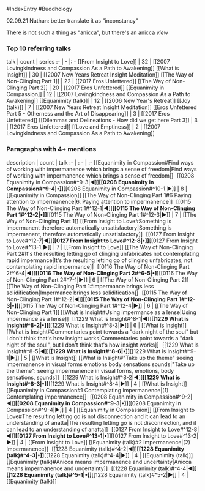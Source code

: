 #IndexEntry #Buddhology

02.09.21 Nathan: better translate it as "inconstancy"

There is not such a thing as "anicca", but there's an anicca _view_

### Top 10 referring talks
talk | count | series
:- | - |: -
[[From Insight to Love]] | 32 | [[2007 Lovingkindness and Compassion As a Path to Awakening]]
[[What is Insight]] | 30 | [[2007 New Years Retreat Insight Meditation]]
[[The Way of Non-Clinging Part 1]] | 22 | [[2017 Eros Unfettered]]
[[The Way of Non-Clinging Part 2]] | 20 | [[2017 Eros Unfettered]]
[[Equanimity in Compassion]] | 12 | [[2007 Lovingkindness and Compassion As a Path to Awakening]]
[[Equanimity (talk)]] | 12 | [[2006 New Year's Retreat]]
[[Joy (talk)]] | 7 | [[2007 New Years Retreat Insight Meditation]]
[[Eros Unfettered Part 5 - Otherness and the Art of Disappearing]] | 3 | [[2017 Eros Unfettered]]
[[Dilemmas and Delineations - How did we get here Part 3]] | 3 | [[2017 Eros Unfettered]]
[[Love and Emptiness]] | 2 | [[2007 Lovingkindness and Compassion As a Path to Awakening]]

### Paragraphs with 4+ mentions
description | count | talk
:- | : - | :-
[[Equanimity in Compassion#Find ways of working with impermanence which brings a sense of freedom\|Find ways of working with impermanence which brings a sense of freedom]] &nbsp;&nbsp;[[0208 Equanimity in Compassion#^9-3\|◀]]**[[0208 Equanimity in Compassion#^9-4\|•]]**[[0208 Equanimity in Compassion#^10-1\|▶]] | 8 | [[Equanimity in Compassion]]
[[The Way of Non-Clinging Part 1#6 Paying attention to impermanence\|6. Paying attention to impermanence]] &nbsp;&nbsp;[[0115 The Way of Non-Clinging Part 1#^12-1\|◀]]**[[0115 The Way of Non-Clinging Part 1#^12-2\|•]]**[[0115 The Way of Non-Clinging Part 1#^12-3\|▶]] | 7 | [[The Way of Non-Clinging Part 1]]
[[From Insight to Love#Something is impermanent therefore automatically unsatisfactory\|Something is impermanent, therefore automatically unsatisfactory]] &nbsp;&nbsp;[[0127 From Insight to Love#^12-7\|◀]]**[[0127 From Insight to Love#^12-8\|•]]**[[0127 From Insight to Love#^13-1\|▶]] | 7 | [[From Insight to Love]]
[[The Way of Non-Clinging Part 2#It's the resulting letting go of clinging unfabricates not contemplating rapid impermance\|It's the resulting letting go of clinging unfabricates, not contemplating rapid impermance]] &nbsp;&nbsp;[[0116 The Way of Non-Clinging Part 2#^6-4\|◀]]**[[0116 The Way of Non-Clinging Part 2#^6-5\|•]]**[[0116 The Way of Non-Clinging Part 2#^7-1\|▶]] | 6 | [[The Way of Non-Clinging Part 2]]
[[The Way of Non-Clinging Part 1#Impermance brings less solidification\|Impermance brings less solidification]] &nbsp;&nbsp;[[0115 The Way of Non-Clinging Part 1#^12-2\|◀]]**[[0115 The Way of Non-Clinging Part 1#^12-3\|•]]**[[0115 The Way of Non-Clinging Part 1#^12-4\|▶]] | 6 | [[The Way of Non-Clinging Part 1]]
[[What is Insight#Using impermance as a lense\|Using impermance as a lense]] &nbsp;&nbsp;[[1229 What is Insight#^8-1\|◀]]**[[1229 What is Insight#^8-2\|•]]**[[1229 What is Insight#^8-3\|▶]] | 6 | [[What is Insight]]
[[What is Insight#Commentaries point towards a "dark night of the soul" but I don't think that's how insight works\|Commentaries point towards a "dark night of the soul", but I don't think that's how insight works]] &nbsp;&nbsp;[[1229 What is Insight#^8-5\|◀]]**[[1229 What is Insight#^8-6\|•]]**[[1229 What is Insight#^9-1\|▶]] | 5 | [[What is Insight]]
[[What is Insight#"Take up the theme" seeing impermanence in visual forms emotions body sensations sounds\|"Take up the theme": seeing impermanence in visual forms, emotions, body sensations, sounds]] &nbsp;&nbsp;[[1229 What is Insight#^8-2\|◀]]**[[1229 What is Insight#^8-3\|•]]**[[1229 What is Insight#^8-4\|▶]] | 4 | [[What is Insight]]
[[Equanimity in Compassion#1 Contemplating impermanence\|(1) Contemplating impermanence]] &nbsp;&nbsp;[[0208 Equanimity in Compassion#^9-2\|◀]]**[[0208 Equanimity in Compassion#^9-3\|•]]**[[0208 Equanimity in Compassion#^9-4\|▶]] | 4 | [[Equanimity in Compassion]]
[[From Insight to Love#The resulting letting go is not disconnection and it can lead to an understanding of anatta\|The resulting letting go is not disconnection, and it can lead to an understanding of anatta]] &nbsp;&nbsp;[[0127 From Insight to Love#^12-8\|◀]]**[[0127 From Insight to Love#^13-1\|•]]**[[0127 From Insight to Love#^13-2\|▶]] | 4 | [[From Insight to Love]]
[[Equanimity (talk)#2 Impermanence\|(2) Impermanence]] &nbsp;&nbsp;[[1228 Equanimity (talk)#^4-2\|◀]]**[[1228 Equanimity (talk)#^4-3\|•]]**[[1228 Equanimity (talk)#^4-4\|▶]] | 4 | [[Equanimity (talk)]]
[[Equanimity (talk)#Anicca means impermanence and uncertainty\|Anicca means impermanence and uncertainty]] &nbsp;&nbsp;[[1228 Equanimity (talk)#^4-4\|◀]]**[[1228 Equanimity (talk)#^5-1\|•]]**[[1228 Equanimity (talk)#^5-2\|▶]] | 4 | [[Equanimity (talk)]]

